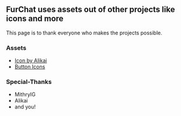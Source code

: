 ## FurChat uses assets out of other projects like icons and more
This page is to thank everyone who makes the projects possible.

### Assets
- [Icon by Alikai](https://instagram.com/alikai_strawberry_wolf)
- [Button Icons](https://tabler-icons.io/)

### Special-Thanks
- MithryIG
- Alikai
- and you!
